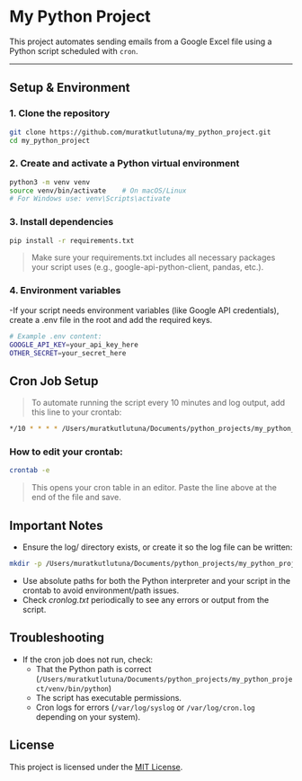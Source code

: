 # My Python Project

This project automates sending emails from a Google Excel file using a Python script scheduled with `cron`.

---

## Setup & Environment

### 1. Clone the repository

```bash
git clone https://github.com/muratkutlutuna/my_python_project.git
cd my_python_project
```

### 2. Create and activate a Python virtual environment
```bash
python3 -m venv venv
source venv/bin/activate    # On macOS/Linux
# For Windows use: venv\Scripts\activate
```
### 3. Install dependencies
```bash
pip install -r requirements.txt
```
> Make sure your requirements.txt includes all necessary packages your script uses (e.g., google-api-python-client, pandas, etc.).

### 4. Environment variables

-If your script needs environment variables (like Google API credentials), create a .env file in the root and add the required keys.

```bash
# Example .env content:
GOOGLE_API_KEY=your_api_key_here
OTHER_SECRET=your_secret_here
```
## Cron Job Setup

> To automate running the script every 10 minutes and log output, add this line to your crontab:
```bash
*/10 * * * * /Users/muratkutlutuna/Documents/python_projects/my_python_project/venv/bin/python /Users/muratkutlutuna/Documents/python_projects/my_python_project/send_email_from_google_excel.py >> /Users/muratkutlutuna/Documents/python_projects/my_python_project/log/cronlog.txt 2>&1
```
### How to edit your crontab:
```bash
crontab -e
```
> This opens your cron table in an editor. Paste the line above at the end of the file and save.

## Important Notes

- Ensure the log/ directory exists, or create it so the log file can be written:
```bash
mkdir -p /Users/muratkutlutuna/Documents/python_projects/my_python_project/log
```
- Use absolute paths for both the Python interpreter and your script in the crontab to avoid environment/path issues.
- Check *cronlog.txt* periodically to see any errors or output from the script.

## Troubleshooting
- If the cron job does not run, check:
    - That the Python path is correct (`/Users/muratkutlutuna/Documents/python_projects/my_python_project/venv/bin/python`)
    - The script has executable permissions.
    - Cron logs for errors (`/var/log/syslog` or `/var/log/cron.log` depending on your system).

## License

This project is licensed under the [MIT License](LICENSE).